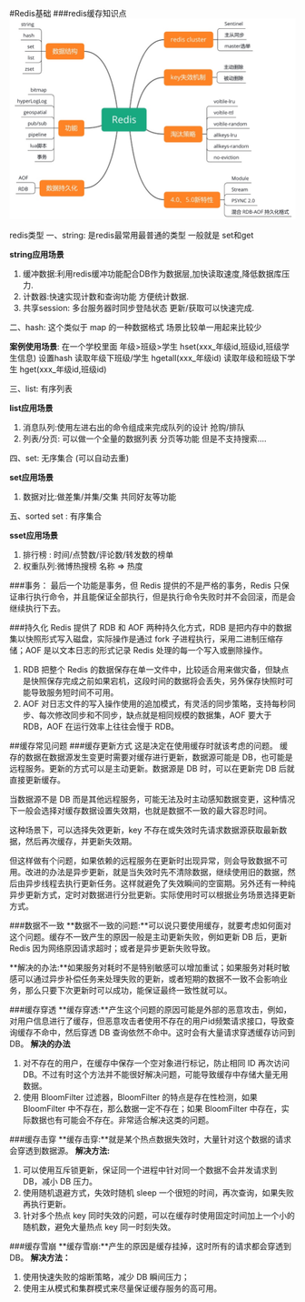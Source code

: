 #Redis基础
###redis缓存知识点
![](https://github.com/932355914/bolg/blob/master/image/redis/redis.jpeg)

redis类型
一、string: 是redis最常用最普通的类型 一般就是 set和get

**string应用场景**
1. 缓冲数据:利用redis缓冲功能配合DB作为数据层,加快读取速度,降低数据库压力.
2. 计数器:快速实现计数和查询功能 方便统计数据.
3. 共享session: 多台服务器时同步登陆状态 更新/获取可以快速完成.

二、hash: 这个类似于 map 的一种数据格式 场景比较单一用起来比较少

**案例使用场景**: 
在一个学校里面 年级>班级>学生
hset(xxx_年级id,班级id,班级学生信息) 设置hash
读取年级下班级/学生
hgetall(xxx_年级id)
读取年级和班级下学生
hget(xxx_年级id,班级id)

三、list: 有序列表

**list应用场景**
1. 消息队列:使用左进右出的命令组成来完成队列的设计 抢购/排队
2. 列表/分页: 可以做一个全量的数据列表 分页等功能 但是不支持搜索....

四、set: 无序集合 (可以自动去重)

**set应用场景**
1. 数据对比:做差集/并集/交集 共同好友等功能

五、sorted set : 有序集合

**sset应用场景**
1. 排行榜 : 时间/点赞数/评论数/转发数的榜单
2. 权重队列:微博热搜榜 名称 => 热度

###事务：
最后一个功能是事务，但 Redis 提供的不是严格的事务，Redis 只保证串行执行命令，并且能保证全部执行，但是执行命令失败时并不会回滚，而是会继续执行下去。

###持久化
Redis 提供了 RDB 和 AOF 两种持久化方式，RDB 是把内存中的数据集以快照形式写入磁盘，实际操作是通过 fork 子进程执行，采用二进制压缩存储；AOF 是以文本日志的形式记录 Redis 处理的每一个写入或删除操作。
1. RDB 把整个 Redis 的数据保存在单一文件中，比较适合用来做灾备，但缺点是快照保存完成之前如果宕机，这段时间的数据将会丢失，另外保存快照时可能导致服务短时间不可用。
2. AOF 对日志文件的写入操作使用的追加模式，有灵活的同步策略，支持每秒同步、每次修改同步和不同步，缺点就是相同规模的数据集，AOF 要大于 RDB，AOF 在运行效率上往往会慢于 RDB。

##缓存常见问题
###缓存更新方式
这是决定在使用缓存时就该考虑的问题。
缓存的数据在数据源发生变更时需要对缓存进行更新，数据源可能是 DB，也可能是远程服务。更新的方式可以是主动更新。数据源是 DB 时，可以在更新完 DB 后就直接更新缓存。

当数据源不是 DB 而是其他远程服务，可能无法及时主动感知数据变更，这种情况下一般会选择对缓存数据设置失效期，也就是数据不一致的最大容忍时间。

这种场景下，可以选择失效更新，key 不存在或失效时先请求数据源获取最新数据，然后再次缓存，并更新失效期。

但这样做有个问题，如果依赖的远程服务在更新时出现异常，则会导致数据不可用。改进的办法是异步更新，就是当失效时先不清除数据，继续使用旧的数据，然后由异步线程去执行更新任务。这样就避免了失效瞬间的空窗期。另外还有一种纯异步更新方式，定时对数据进行分批更新。实际使用时可以根据业务场景选择更新方式。

###数据不一致
**数据不一致的问题:**可以说只要使用缓存，就要考虑如何面对这个问题。缓存不一致产生的原因一般是主动更新失败，例如更新 DB 后，更新 Redis 因为网络原因请求超时；或者是异步更新失败导致。

**解决的办法:**如果服务对耗时不是特别敏感可以增加重试；如果服务对耗时敏感可以通过异步补偿任务来处理失败的更新，或者短期的数据不一致不会影响业务，那么只要下次更新时可以成功，能保证最终一致性就可以。

###缓存穿透
**缓存穿透:**产生这个问题的原因可能是外部的恶意攻击，例如，对用户信息进行了缓存，但恶意攻击者使用不存在的用户id频繁请求接口，导致查询缓存不命中，然后穿透 DB 查询依然不命中。这时会有大量请求穿透缓存访问到 DB。
**解决的办法**
1. 对不存在的用户，在缓存中保存一个空对象进行标记，防止相同 ID 再次访问 DB。不过有时这个方法并不能很好解决问题，可能导致缓存中存储大量无用数据。
2. 使用 BloomFilter 过滤器，BloomFilter 的特点是存在性检测，如果 BloomFilter 中不存在，那么数据一定不存在；如果 BloomFilter 中存在，实际数据也有可能会不存在。非常适合解决这类的问题。


###缓存击穿
**缓存击穿:**就是某个热点数据失效时，大量针对这个数据的请求会穿透到数据源。
**解决方法:**
1. 可以使用互斥锁更新，保证同一个进程中针对同一个数据不会并发请求到 DB，减小 DB 压力。
2. 使用随机退避方式，失效时随机 sleep 一个很短的时间，再次查询，如果失败再执行更新。
3. 针对多个热点 key 同时失效的问题，可以在缓存时使用固定时间加上一个小的随机数，避免大量热点 key 同一时刻失效。


###缓存雪崩
**缓存雪崩:**产生的原因是缓存挂掉，这时所有的请求都会穿透到 DB。
**解决方法：**
1. 使用快速失败的熔断策略，减少 DB 瞬间压力；
2. 使用主从模式和集群模式来尽量保证缓存服务的高可用。





    
